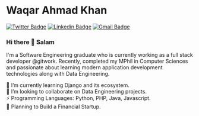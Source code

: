 <!-- 👋  Hi, I’m Waqar Ahmad Khan @bhali16  
👀  I’m interested in Python and Cloud, Data and Security and recently worked with Testing Frameworks and find it very interesting  
🌱  I’m currently working with Cloud Technologies and Python  -->
<!-- 💞️  I’m looking to collaborate on Open Source Management Systems   -->
<!-- - 🤔 I’m looking for help with Javascript. -->


# Waqar Ahmad Khan
[![Twitter Badge](https://img.shields.io/badge/-@thewaqarism-1ca0f1?style=flat-square&labelColor=1ca0f1&logo=twitter&logoColor=white&link=https://twitter.com/thewaqarism)](https://twitter.com/thewaqarism) 
[![Linkedin Badge](https://img.shields.io/badge/-bhali16-blue?style=flat-square&logo=Linkedin&logoColor=white&link=https://www.linkedin.com/in/bhali16/)](https://www.linkedin.com/in/bhali16/) 
[![Gmail Badge](https://img.shields.io/badge/-wakhan@cs.qau.edu.pk-c14438?style=flat-square&logo=Gmail&logoColor=white&link=mailto:wakhan@cs.qau.edu.pk)](mailto:wakhan@cs.qau.edu.pk)


### Hi there 👋 Salam
I'm a Software Engineering graduate who is currently working as a full stack developer @gitwork. Recently, completed my MPhil in Computer Sciences and passionate about learning modern application development technologies along with Data Engineering.

<!-- 🔭 I’m currently working on a research project which is about Model Coverage and Debugging Effectivness.<br /> -->
🌱 I’m currently learning Django and its ecosystem.<br />
👯 I’m looking to collaborate on Data Engineering projects.<br />
⚡ Programming Languages: Python, PHP, Java, Javascript.<br />
🔭 Planning to Build a Financial Startup.<br/> 
</p>



